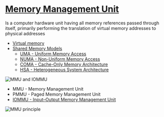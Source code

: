 # [Memory Management Unit](https://en.wikipedia.org/wiki/Memory_management_unit)

Is a computer hardware unit having all memory references passed through itself, primarily performing the translation of virtual memory addresses to physical addresses

- [Virtual memory](https://en.wikipedia.org/wiki/Virtual_memory)
- [Shared Memory Models](https://en.wikipedia.org/wiki/Shared_memory)
  - [UMA - Uniform Memory Access](https://en.wikipedia.org/wiki/Uniform_memory_access#:~:text=Uniform%20memory%20access%20(UMA)%20is,share%20the%20physical%20memory%20uniformly.)
  - [NUMA - Non-Uniform Memory Access](https://en.wikipedia.org/wiki/Non-uniform_memory_access)
  - [COMA - Cache-Only Memory Architecture](https://en.wikipedia.org/wiki/Cache-only_memory_architecture)
  - [HSA - Heterogeneous System Architecture](https://en.wikipedia.org/wiki/Heterogeneous_System_Architecture)

![MMU and IOMMU](https://user-images.githubusercontent.com/8178412/210230257-5eac4d45-f716-46a0-b27a-9955acc3c9de.png)

- MMU - Memory Management Unit
- PMMU - Paged Memory Management Unit
- [IOMMU - Input–Output Memory Management Unit](https://en.wikipedia.org/wiki/Input%E2%80%93output_memory_management_unit)

![MMU principle](https://user-images.githubusercontent.com/8178412/210230624-51f22270-3094-4389-bd33-401f8f8ef053.png)